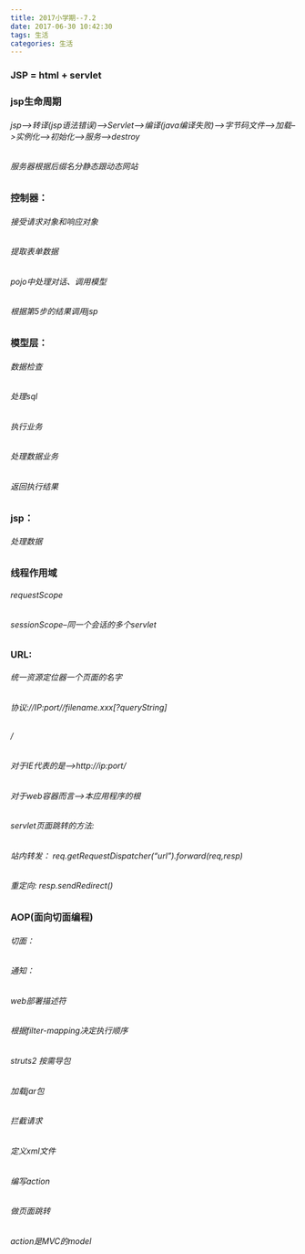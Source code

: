 ```yaml
---
title: 2017小学期--7.2
date: 2017-06-30 10:42:30
tags: 生活
categories: 生活
---
```



### JSP = html + servlet
### jsp生命周期
###### jsp–>转译(jsp语法错误)–>Servlet–>编译(java编译失败)–>字节码文件–>加载–>实例化–>初始化–>服务–>destroy
###### 服务器根据后缀名分静态跟动态网站
### 控制器：
###### 接受请求对象和响应对象
###### 提取表单数据
###### pojo中处理对话、调用模型
###### 根据第5步的结果调用jsp
### 模型层：
###### 数据检查
###### 处理sql
###### 执行业务
###### 处理数据业务
###### 返回执行结果
### jsp：
###### 处理数据
### 线程作用域
###### requestScope
###### sessionScope–同一个会话的多个servlet
### URL:
###### 统一资源定位器一个页面的名字
###### 协议://IP:port//filename.xxx[?queryString]
###### /
###### 对于IE代表的是—>http://ip:port/
###### 对于web容器而言—>本应用程序的根
###### servlet页面跳转的方法:
###### 站内转发： req.getRequestDispatcher(“url”).forward(req,resp)
###### 重定向: resp.sendRedirect()
### AOP(面向切面编程)
###### 切面：
###### 通知：
###### web部署描述符
###### 根据filter-mapping决定执行顺序
###### struts2 按需导包
###### 加载jar包
###### 拦截请求
###### 定义xml文件
###### 编写action
###### 做页面跳转
###### action是MVC的model